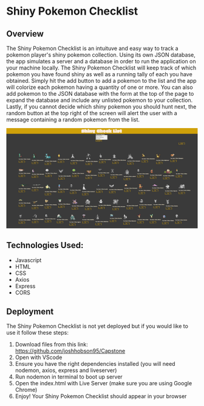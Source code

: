 # Shiny Pokemon Checklist
## Overview
The Shiny Pokemon Checklist is an intuituve and easy way to track a pokemon player's shiny pokemon collection. Using its own JSON database, the app simulates a server and a database in order to run the application on your machine locally. The Shiny Pokemon Checklist will keep track of which pokemon you have found shiny as well as a running tally of each you have obtained. Simply hit the add button to add a pokemon to the list and the app will colorize each pokemon having a quantity of one or more. You can also add pokemon to the JSON database with the form at the top of the page to expand the database and include any unlisted pokemon to your collection. Lastly, if you cannot decide which shiny pokemon you should hunt next, the random button at the top right of the screen will alert the user with a message containing a random pokemon from the list. 

![alt text](https://github.com/joshhobson95/Capstone/blob/main/images/ShinyPokemonChecklist.JPG)





## Technologies Used:
* Javascript
* HTML
* CSS
* Axios
* Express
* CORS

## Deployment
The Shiny Pokemon Checklist is not yet deployed but if you would like to use it follow these steps:
1. Download files from this link: https://github.com/joshhobson95/Capstone
2. Open with VScode
3. Ensure you have the right dependencies installed (you will need nodemon, axios, express and liveserver)
4. Run nodemon in terminal to boot up server
5. Open the index.html with Live Server (make sure you are using Google Chrome)
6. Enjoy! Your Shiny Pokemon Checklist should appear in your browser
